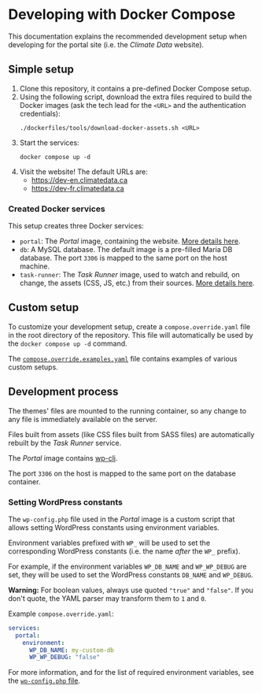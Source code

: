 # Developing with Docker Compose

This documentation explains the recommended development setup when developing
for the portal site (i.e. the _Climate Data_ website).

## Simple setup

1. Clone this repository, it contains a pre-defined Docker Compose setup.
2. Using the following script, download the extra files required to build the
   Docker images (ask the tech lead for the `<URL>` and the authentication
   credentials):
   ```shell
   ./dockerfiles/tools/download-docker-assets.sh <URL>
   ```
3. Start the services:
   ```shell
   docker compose up -d
   ```
4. Visit the website! The default URLs are:
   * https://dev-en.climatedata.ca
   * https://dev-fr.climatedata.ca

### Created Docker services

This setup creates three Docker services:

* `portal`: The _Portal_ image, containing the website.
  [More details here](./portal-docker-image.md).
* `db`: A MySQL database. The default image is a pre-filled Maria DB database.
  The port `3306` is mapped to the same port on the host machine.
* `task-runner`: The _Task Runner_ image, used to watch and rebuild, on change,
  the assets (CSS, JS, etc.) from their sources.
  [More details here](./task-runner.md).

## Custom setup

To customize your development setup, create a `compose.override.yaml` file in
the root directory of the repository. This file will automatically be used by
the `docker compose up -d` command.

The [`compose.override.examples.yaml`](../compose.override.examples.yaml) file
contains examples of various custom setups.

## Development process

The themes' files are mounted to the running container, so any change to any
file is immediately available on the server.

Files built from assets (like CSS files built from SASS files) are automatically
rebuilt by the _Task Runner_ service.

The _Portal_ image contains [wp-cli](https://wp-cli.org/).

The port `3306` on the host is mapped to the same port on the database
container.

### Setting WordPress constants

The `wp-config.php` file used in the _Portal_ image is a custom script that 
allows setting WordPress constants using environment variables.

Environment variables prefixed with `WP_` will be used to set the
corresponding WordPress constants (i.e. the name _after_ the `WP_` prefix).

For example, if the environment variables `WP_DB_NAME` and `WP_WP_DEBUG` are
set, they will be used to set the WordPress constants `DB_NAME` and `WP_DEBUG`.

**Warning:** For boolean values, always use quoted `"true"` and `"false"`. If
you don't quote, the YAML parser may transform them to `1` and `0`.

Example `compose.override.yaml`:

```yaml
services:
  portal:
    environment:
      WP_DB_NAME: my-custom-db
      WP_WP_DEBUG: "false"
```

For more information, and for the list of required environment variables, see
the [`wp-config.php` file](../dockerfiles/build/www/configs/wordpress/wp-config.php).
